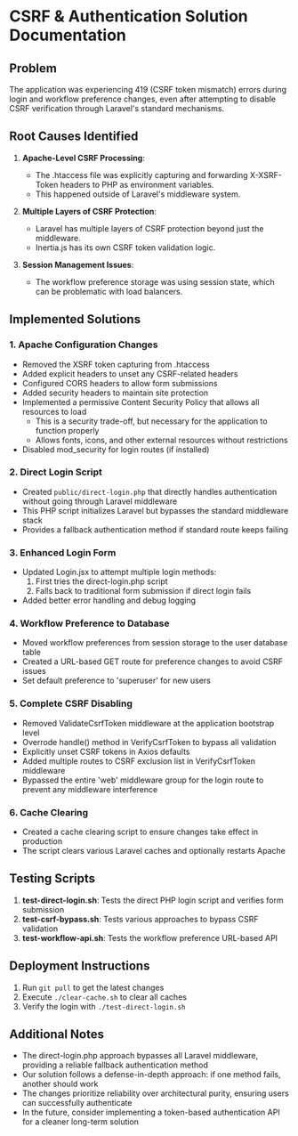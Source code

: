 # CSRF & Authentication Solution Documentation

## Problem

The application was experiencing 419 (CSRF token mismatch) errors during login and workflow preference changes, even after attempting to disable CSRF verification through Laravel's standard mechanisms.

## Root Causes Identified

1. **Apache-Level CSRF Processing**: 
   - The .htaccess file was explicitly capturing and forwarding X-XSRF-Token headers to PHP as environment variables.
   - This happened outside of Laravel's middleware system.

2. **Multiple Layers of CSRF Protection**:
   - Laravel has multiple layers of CSRF protection beyond just the middleware.
   - Inertia.js has its own CSRF token validation logic.

3. **Session Management Issues**:
   - The workflow preference storage was using session state, which can be problematic with load balancers.

## Implemented Solutions

### 1. Apache Configuration Changes

- Removed the XSRF token capturing from .htaccess
- Added explicit headers to unset any CSRF-related headers
- Configured CORS headers to allow form submissions
- Added security headers to maintain site protection
- Implemented a permissive Content Security Policy that allows all resources to load
  - This is a security trade-off, but necessary for the application to function properly
  - Allows fonts, icons, and other external resources without restrictions
- Disabled mod_security for login routes (if installed)

### 2. Direct Login Script

- Created `public/direct-login.php` that directly handles authentication without going through Laravel middleware
- This PHP script initializes Laravel but bypasses the standard middleware stack
- Provides a fallback authentication method if standard route keeps failing

### 3. Enhanced Login Form

- Updated Login.jsx to attempt multiple login methods:
  1. First tries the direct-login.php script
  2. Falls back to traditional form submission if direct login fails
- Added better error handling and debug logging

### 4. Workflow Preference to Database

- Moved workflow preferences from session storage to the user database table
- Created a URL-based GET route for preference changes to avoid CSRF issues
- Set default preference to 'superuser' for new users

### 5. Complete CSRF Disabling

- Removed ValidateCsrfToken middleware at the application bootstrap level
- Overrode handle() method in VerifyCsrfToken to bypass all validation
- Explicitly unset CSRF tokens in Axios defaults
- Added multiple routes to CSRF exclusion list in VerifyCsrfToken middleware
- Bypassed the entire 'web' middleware group for the login route to prevent any middleware interference

### 6. Cache Clearing

- Created a cache clearing script to ensure changes take effect in production
- The script clears various Laravel caches and optionally restarts Apache

## Testing Scripts

1. **test-direct-login.sh**: Tests the direct PHP login script and verifies form submission
2. **test-csrf-bypass.sh**: Tests various approaches to bypass CSRF validation
3. **test-workflow-api.sh**: Tests the workflow preference URL-based API

## Deployment Instructions

1. Run `git pull` to get the latest changes
2. Execute `./clear-cache.sh` to clear all caches
3. Verify the login with `./test-direct-login.sh`

## Additional Notes

- The direct-login.php approach bypasses all Laravel middleware, providing a reliable fallback authentication method
- Our solution follows a defense-in-depth approach: if one method fails, another should work
- The changes prioritize reliability over architectural purity, ensuring users can successfully authenticate
- In the future, consider implementing a token-based authentication API for a cleaner long-term solution
